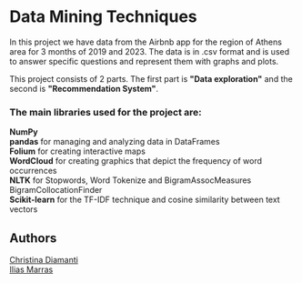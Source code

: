 # Data Mining Techniques 

In this project we have data from the Airbnb app for the region of
Athens area for 3 months of 2019 and 2023. The data is in .csv format and is used to answer specific questions and represent them with graphs and plots. 

This project consists of 2 parts. The first part is **"Data exploration"** and the second is **"Recommendation System"**.

### The main libraries used for the project are: 

**NumPy**  
**pandas** for managing and analyzing data in DataFrames  
**Folium** for creating interactive maps  
**WordCloud** for creating graphics that depict the frequency of word occurrences  
**NLTK** for Stopwords, Word Tokenize and BigramAssocMeasures BigramCollocationFinder  
**Scikit-learn** for the TF-IDF technique and cosine similarity between text vectors

## Authors

[Christina Diamanti](https://github.com/ChristinaDiam)  
[Ilias Marras](https://github.com/IliasMr)